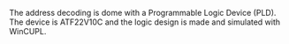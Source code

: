 The address decoding is dome with a Programmable Logic Device (PLD).
The device is ATF22V10C and the logic design is made and simulated
with WinCUPL.
